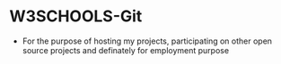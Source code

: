 # W3SCHOOLS-Git
+ For the purpose of hosting my projects, participating on other open source projects and definately for employment purpose
